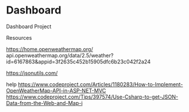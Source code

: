 # Dashboard
Dashboard Project

Resources

https://home.openweathermap.org/
api.openweathermap.org/data/2.5/weather?id=6167863&appid=3f2635c452b15905dfc6b23c042f2a24

https://jsonutils.com/


help
https://www.codeproject.com/Articles/1180283/How-to-Implement-OpenWeatherMap-API-in-ASP-NET-MVC
https://www.codeproject.com/Tips/397574/Use-Csharp-to-get-JSON-Data-from-the-Web-and-Map-i
